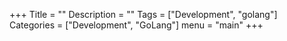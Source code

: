 +++
Title = ""
Description = ""
Tags = ["Development", "golang"]
Categories = ["Development", "GoLang"]
menu = "main"
+++

